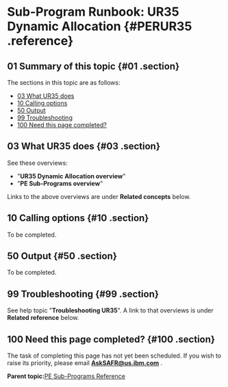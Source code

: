 # Sub-Program Runbook: UR35 Dynamic Allocation {#PERUR35 .reference}

## 01 Summary of this topic {#01 .section}

The sections in this topic are as follows:

-   [03 What UR35 does](PERUR35.md#03)
-   [10 Calling options](PERUR35.md#10)
-   [50 Output](PERUR35.md#50)
-   [99 Troubleshooting](PERUR35.md#99)
-   [100 Need this page completed?](PERUR35.md#100)

## 03 What UR35 does {#03 .section}

See these overviews:

-   "**UR35 Dynamic Allocation overview**"
-   "**PE Sub-Programs overview**"

Links to the above overviews are under **Related concepts** below.

## 10 Calling options {#10 .section}

To be completed.

## 50 Output {#50 .section}

To be completed.

## 99 Troubleshooting {#99 .section}

See help topic "**Troubleshooting UR35**". A link to that overviews is under **Related reference** below.

## 100 Need this page completed? {#100 .section}

The task of completing this page has not yet been scheduled. If you wish to raise its priority, please email **AskSAFR@us.ibm.com** .

**Parent topic:**[PE Sub-Programs Reference](../html/AAR560PMSubProgRef.md)


